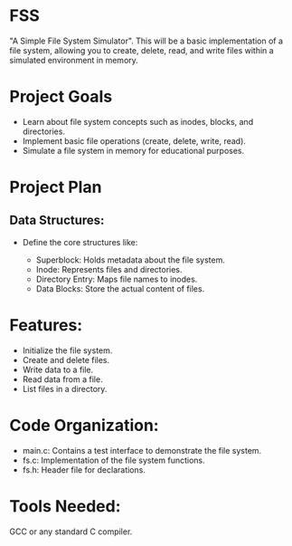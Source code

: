 # FSS
"A Simple File System Simulator". This will be a basic implementation of a file system, allowing you to create, delete, read, and write files within a simulated environment in memory.

# Project Goals
- Learn about file system concepts such as inodes, blocks, and directories.
- Implement basic file operations (create, delete, write, read).
- Simulate a file system in memory for educational purposes.
# Project Plan
## Data Structures:
- Define the core structures like:

  - Superblock: Holds metadata about the file system.
  - Inode: Represents files and directories.
  - Directory Entry: Maps file names to inodes.
  - Data Blocks: Store the actual content of files.

# Features:

- Initialize the file system.
- Create and delete files.
- Write data to a file.
- Read data from a file.
- List files in a directory.

# Code Organization:

  - main.c: Contains a test interface to demonstrate the file system.
  - fs.c: Implementation of the file system functions.
  - fs.h: Header file for declarations.

# Tools Needed:

GCC or any standard C compiler.
